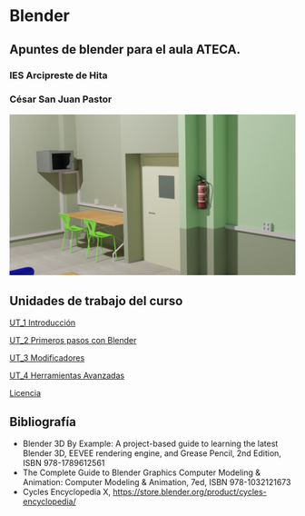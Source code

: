 # Blender
## Apuntes de blender para el aula ATECA.

### **IES Arcipreste de Hita**

### **César San Juan Pastor**

![](Portada.png)

## Unidades de trabajo del curso
[UT_1 Introducción](ut_1/ut_1_01.md)

[UT_2 Primeros pasos con Blender](ut_2/ut_2_01.md)

[UT_3 Modificadores](ut_3/ut_3_01.md)

[UT_4 Herramientas Avanzadas](ut_4/ut_4_01.md)

[Licencia](https://github.com/csanjuanp-ies/blender/blob/main/LICENSE)

## Bibliografía
- Blender 3D By Example: A project-based guide to learning the latest Blender 3D, EEVEE rendering engine, and Grease Pencil, 2nd Edition, ISBN 978-1789612561
- The Complete Guide to Blender Graphics Computer Modeling & Animation: Computer Modeling & Animation, 7ed, ISBN 978-1032121673
- Cycles Encyclopedia X, https://store.blender.org/product/cycles-encyclopedia/
